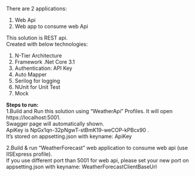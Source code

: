 There are 2 applications:   
1. Web Api  
2. Web app to consume web Api  

This solution is REST api.  
Created with below technologies:  
1. N-Tier Architecture  
2. Framework .Net Core 3.1  
3. Authentication: API Key  
4. Auto Mapper  
5. Serilog for logging  
6. NUnit for Unit Test  
7. Mock  

**Steps to run:**    
1.Build and Run this solution using “WeatherApi” Profiles. It will open https://localhost:5001.   
Swagger page will automatically shown.    
ApiKey is NpGx1qn-32pNgwT-stBmK19-weCOP-kPBcx90 .   
It’s stored on appsetting.json with keyname: ApiKey  

2.Build & run  “WeatherForecast” web application to consume web api (use IISExpress profile).   
If you use different port than 5001 for web api, please set your new port  on appsetting.json with keyname: WeatherForecastClientBaseUrl  
